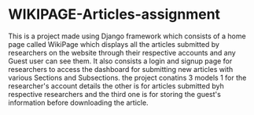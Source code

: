# WIKIPAGE-Articles-assignment
This is a project made using Django framework which consists of a home page called WikiPage which displays all the articles submitted by researchers on the website through their respective accounts and any Guest user can see them. It also consists a login and signup page for researchers to access the dashboard for submitting new articles with various Sections and Subsections.
the project conatins 3 models 1 for the researcher's account details the other is for articles submitted byh respective researchers and the third one is for storing the guest's information before downloading the article.
